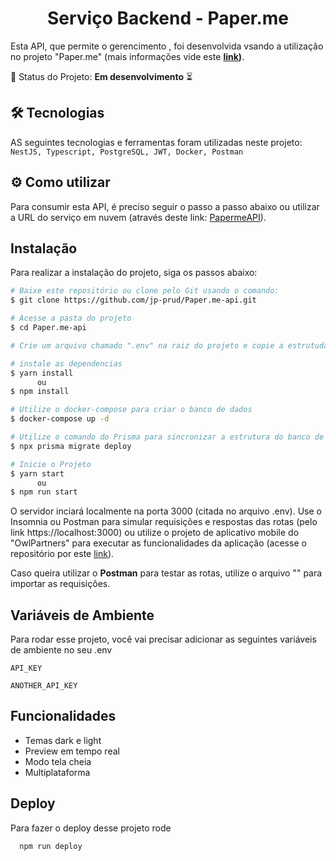 <h1 align="center">Serviço Backend - Paper.me</h1>

Esta API, que permite o gerencimento , foi desenvolvida vsando a utilização no projeto "Paper.me" (mais informações vide este **[link](https://link-da-documentação))**.

📌 Status do Projeto: **Em desenvolvimento** ⏳

## 🛠️ Tecnologias

AS seguintes tecnologias e ferramentas foram utilizadas neste projeto: `NestJS, Typescript, PostgreSQL, JWT, Docker, Postman`

## ⚙️ Como utilizar

Para consumir esta API, é preciso seguir o passo a passo abaixo ou utilizar a URL do serviço em nuvem  (através deste link: [PapermeAPI](https://google.com)).
## Instalação

Para realizar a instalação do projeto, siga os passos abaixo:

```bash
# Baixe este repositório ou clone pelo Git usando o comando:
$ git clone https://github.com/jp-prud/Paper.me-api.git

# Acesse a pasta do projeto
$ cd Paper.me-api

# Crie um arquivo chamado ".env" na raiz do projeto e copie a estrutuda do arquivo ".env.example" e coloque os seus respectivos dados

# instale as dependencias
$ yarn install
      ou
$ npm install

# Utilize o docker-compose para criar o banco de dados
$ docker-compose up -d

# Utilize o comando do Prisma para sincronizar a estrutura do banco de dados
$ npx prisma migrate deploy

# Inicie o Projeto
$ yarn start
      ou
$ npm run start
```

O servidor inciará localmente na porta 3000 (citada no arquivo .env). Use o Insomnia ou Postman para simular requisições e respostas das rotas (pelo link https://localhost:3000) ou utilize o projeto de aplicativo mobile do "OwlPartners" para executar as funcionalidades da aplicação (acesse o repositório por este [link](https://github.com/jp-prud/Paper.me)).

Caso queira utilizar o **Postman** para testar as rotas, utilize o arquivo "" para importar as requisições.
## Variáveis de Ambiente

Para rodar esse projeto, você vai precisar adicionar as seguintes variáveis de ambiente no seu .env

`API_KEY`

`ANOTHER_API_KEY`


## Funcionalidades

- Temas dark e light
- Preview em tempo real
- Modo tela cheia
- Multiplataforma


## Deploy

Para fazer o deploy desse projeto rode

```bash
  npm run deploy
```

